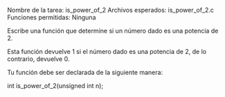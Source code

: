 Nombre de la tarea: is_power_of_2
Archivos esperados: is_power_of_2.c
Funciones permitidas: Ninguna

Escribe una función que determine si un número dado es una potencia de 2.

Esta función devuelve 1 si el número dado es una potencia de 2, de lo contrario, devuelve 0.

Tu función debe ser declarada de la siguiente manera:

int is_power_of_2(unsigned int n);